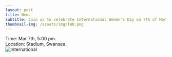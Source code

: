 ```yaml
---
layout: post
title: News
subtitle: Join us to celebrate International Women's Day on 7th of Mar, 2025!
thumbnail-img: /assets/img/IWD.png
---
```


<div style="text-align: justify;">
Time: Mar 7th, 5:00 pm.
</div>

<div style="text-align: justify;">
Location: Stadium, Swansea.
</div>

<img src="https://qsimeng.github.io/wimcs-site/assets/img/IWD.png" alt="International">

